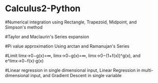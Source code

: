 # Calculus2-Python
#Numerical integration using Rectangle, Trapezoid, Midpoint, and Simpson's method

#Taylor and Maclaurin's Series expansion

#Pi value approximation Using arctan and  Ramanujan's Series

#Limit limx→0−g(x)=∞, limx→0−g(x)=∞, limx→0−(1+f(x))^g(x), and e^limx→0−f(x)⋅g(x)

#Linear regression in single dimensional input, Linear Regression in multi-dimensional input, and Gradient Descent in single variable
